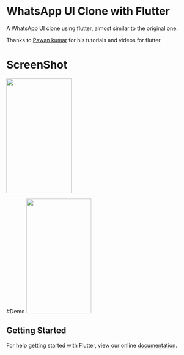 # WhatsApp UI Clone with Flutter

A WhatsApp UI clone using flutter, almost similar to the original one. 

Thanks to <a href="https://github.com/iampawan">Pawan kumar</a> for his tutorials and videos for flutter. 

# ScreenShot
<img src="https://github.com/amangautam1/WhatsAppUIClone/blob/master/images/Screenshot_2018-05-13-00-01-14-278_com.yourcompany.whatsappclone.png" height=300 width=170 />

#Demo
<img src="images/demo.gif" height=300 width=170/>



## Getting Started

For help getting started with Flutter, view our online
[documentation](https://flutter.io/).
